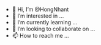 - 👋 Hi, I’m @HongNhant
- 👀 I’m interested in ...
- 🌱 I’m currently learning ...
- 💞️ I’m looking to collaborate on ...
- 📫 How to reach me ...

<!---
HongNhant/HongNhant is a ✨ special ✨ repository because its `README.md` (this file) appears on your GitHub profile.
You can click the Preview link to take a look at your changes.
--->

